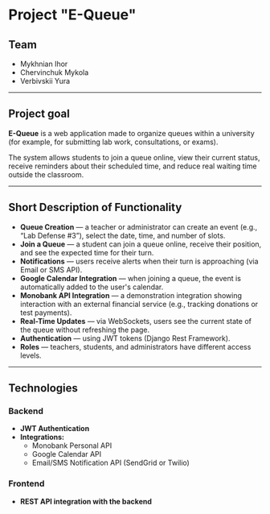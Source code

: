 # Project "E-Queue"

## Team
- Mykhnian Ihor  
- Chervinchuk Mykola
- Verbivskii Yura

---

## Project goal
**E-Queue** is a web application made to organize queues within a university (for example, for submitting lab work, consultations, or exams).

The system allows students to join a queue online, view their current status, receive reminders about their scheduled time, and reduce real waiting time outside the classroom.

---

## Short Description of Functionality

- **Queue Creation** — a teacher or administrator can create an event (e.g., “Lab Defense #3”), select the date, time, and number of slots.  
- **Join a Queue** — a student can join a queue online, receive their position, and see the expected time for their turn.  
- **Notifications** — users receive alerts when their turn is approaching (via Email or SMS API).  
- **Google Calendar Integration** — when joining a queue, the event is automatically added to the user's calendar.  
- **Monobank API Integration** — a demonstration integration showing interaction with an external financial service (e.g., tracking donations or test payments).  
- **Real-Time Updates** — via WebSockets, users see the current state of the queue without refreshing the page.  
- **Authentication** — using JWT tokens (Django Rest Framework).  
- **Roles** — teachers, students, and administrators have different access levels.

---

## Technologies

### Backend
- **JWT Authentication**
- **Integrations:**  
  - Monobank Personal API  
  - Google Calendar API  
  - Email/SMS Notification API (SendGrid or Twilio)

### Frontend
- **REST API integration with the backend**
